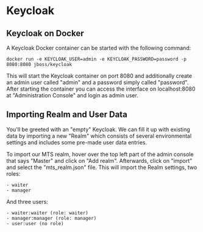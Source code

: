 # Keycloak

## Keycloak on Docker

A Keycloak Docker container can be started with the following command: 

    docker run -e KEYCLOAK_USER=admin -e KEYCLOAK_PASSWORD=password -p 8080:8080 jboss/keycloak

This will start the Keycloak container on port 8080 and additionally create an admin user called "admin" and a password simply called "password".
After starting the container you can access the interface on localhost:8080 at "Administration Console" and login as admin user.

## Importing Realm and User Data

You'll be greeted with an "empty" Keycloak. We can fill it up with existing data by importing a new "Realm" which consists of several environmental settings and includes some pre-made user data entries.

To import our MTS realm, hover over the top left part of the admin console that says "Master" and click on "Add realm". Afterwards, click on "import" and select the "mts_realm.json" file.
This will import the Realm settings, two roles:

    - waiter
    - manager

And three users:

    - waiter:waiter (role: waiter)
    - manager:manager (role: manager)
    - user:user (no role)